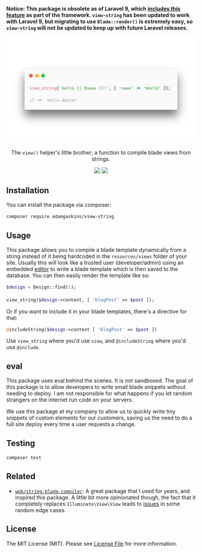 <b>Notice: This package is obsolete as of Laravel 9, which [includes this feature](https://laravel.com/docs/9.x/releases#rendering-inline-blade-templates) as part of the framework. `view-string` has been updated to work with Laravel 9, but migrating to use `Blade::render()` is extremely easy, so `view-string` will not be updated to keep up with future Laravel releases.</b>

<p align="center"><a href="https://github.com/AdamGaskins/view-string" alt="view-string on Github"><img width="627" src="assets/screenshot.png" /></a></p>

<p align="center">The <code>view()</code> helper's little brother; a function to compile blade views from strings.</p>

<p align="center">
    <a href="https://packagist.org/packages/adamgaskins/view-string" alt="Latest Version on Packagist"><img src="https://img.shields.io/packagist/v/adamgaskins/view-string.svg?style=flat-square"></a>
    <a href="https://github.com/adamgaskins/view-string/actions?query=workflow%3ATests+branch%3Amaster" alt="GitHub Tests Action Status"><img src="https://img.shields.io/github/workflow/status/adamgaskins/view-string/Tests?logo=Github&style=flat-square&label=tests"></a>
</p>

## Installation

You can install the package via composer:

```bash
composer require adamgaskins/view-string
```

## Usage

This package allows you to compile a blade template dynamically from a string instead of it being hardcoded in the `resources/views` folder of your site. Usually this will look like a trusted user (developer/admin) using an embedded [editor](https://microsoft.github.io/monaco-editor/) to write a blade template which is then saved to the database. You can then easily render the template like so:

```php
$design = Design::find(1);

view_string($design->content, [ 'blogPost' => $post ]);
```

Or if you want to include it in your blade templates, there's a directive for that:

```php
@includeString($design->content [ 'blogPost' => $post ])
```

Use `view_string` where you'd use `view`, and `@includeString` where you'd use `@include`.

## eval
This package uses eval behind the scenes. It is not sandboxed. The goal of this package is to allow developers to write small blade snippets without needing to deploy. I am not responsible for what happens if you let random strangers on the internet run code on your servers.

We use this package at my company to allow us to quickly write tiny snippets of custom elements for our customers, saving us the need to do a full site deploy every time a user requests a change.

## Testing

```bash
composer test
```

## Related
- [`wpb/string-blade-compiler`](https://github.com/TerrePorter/StringBladeCompiler): A great package that I used for years, and inspired this package. A little bit more opinionated though, the fact that it completely replaces `Illuminate\View\View` leads to [issues](https://github.com/TerrePorter/StringBladeCompiler/issues/73) in some random edge cases.

## License

The MIT License (MIT). Please see [License File](LICENSE.md) for more information.
